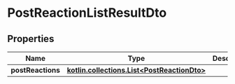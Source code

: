 
# PostReactionListResultDto

## Properties
Name | Type | Description | Notes
------------ | ------------- | ------------- | -------------
**postReactions** | [**kotlin.collections.List&lt;PostReactionDto&gt;**](PostReactionDto.md) |  | 



